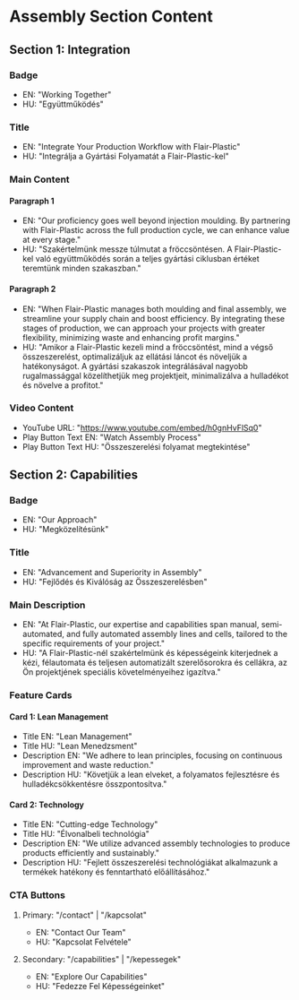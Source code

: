 # Assembly Section Content

## Section 1: Integration
### Badge
- EN: "Working Together"
- HU: "Együttműködés"

### Title
- EN: "Integrate Your Production Workflow with Flair-Plastic"
- HU: "Integrálja a Gyártási Folyamatát a Flair-Plastic-kel"

### Main Content
#### Paragraph 1
- EN: "Our proficiency goes well beyond injection moulding. By partnering with Flair-Plastic across the full production cycle, we can enhance value at every stage."
- HU: "Szakértelmünk messze túlmutat a fröccsöntésen. A Flair-Plastic-kel való együttműködés során a teljes gyártási ciklusban értéket teremtünk minden szakaszban."

#### Paragraph 2
- EN: "When Flair-Plastic manages both moulding and final assembly, we streamline your supply chain and boost efficiency. By integrating these stages of production, we can approach your projects with greater flexibility, minimizing waste and enhancing profit margins."
- HU: "Amikor a Flair-Plastic kezeli mind a fröccsöntést, mind a végső összeszerelést, optimalizáljuk az ellátási láncot és növeljük a hatékonyságot. A gyártási szakaszok integrálásával nagyobb rugalmassággal közelíthetjük meg projektjeit, minimalizálva a hulladékot és növelve a profitot."

### Video Content
- YouTube URL: "https://www.youtube.com/embed/h0gnHvFlSq0"
- Play Button Text EN: "Watch Assembly Process"
- Play Button Text HU: "Összeszerelési folyamat megtekintése"

## Section 2: Capabilities
### Badge
- EN: "Our Approach"
- HU: "Megközelítésünk"

### Title
- EN: "Advancement and Superiority in Assembly"
- HU: "Fejlődés és Kiválóság az Összeszerelésben"

### Main Description
- EN: "At Flair-Plastic, our expertise and capabilities span manual, semi-automated, and fully automated assembly lines and cells, tailored to the specific requirements of your project."
- HU: "A Flair-Plastic-nél szakértelmünk és képességeink kiterjednek a kézi, félautomata és teljesen automatizált szerelősorokra és cellákra, az Ön projektjének speciális követelményeihez igazítva."

### Feature Cards
#### Card 1: Lean Management
- Title EN: "Lean Management"
- Title HU: "Lean Menedzsment"
- Description EN: "We adhere to lean principles, focusing on continuous improvement and waste reduction."
- Description HU: "Követjük a lean elveket, a folyamatos fejlesztésre és hulladékcsökkentésre összpontosítva."

#### Card 2: Technology
- Title EN: "Cutting-edge Technology"
- Title HU: "Élvonalbeli technológia"
- Description EN: "We utilize advanced assembly technologies to produce products efficiently and sustainably."
- Description HU: "Fejlett összeszerelési technológiákat alkalmazunk a termékek hatékony és fenntartható előállításához."

### CTA Buttons
1. Primary: "/contact" | "/kapcsolat"
   - EN: "Contact Our Team"
   - HU: "Kapcsolat Felvétele"

2. Secondary: "/capabilities" | "/kepessegek"
   - EN: "Explore Our Capabilities"
   - HU: "Fedezze Fel Képességeinket"